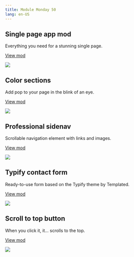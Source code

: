 ```yaml
---
title: Module Monday 50
lang: en-US
---
```


## Single page app mod

Everything you need for a stunning single page.

<a class="btn btn-sm" href="https://anymod.com/mod/single-page-theme-dimension-kdnola?preview=true">View mod</a>

<a href="https://anymod.com/mod/single-page-theme-dimension-kdnola?preview=true">
  <img src="https://res.cloudinary.com/component/image/upload/v1564793729/single-page_40_f5jn8o.gif"/>
</a>

## Color sections

Add pop to your page in the blink of an eye.

<a class="btn btn-sm" href="https://anymod.com/mod/colors-sections-dkdmmd?preview=true">View mod</a>

<a href="https://anymod.com/mod/colors-sections-dkdmmd?preview=true">
  <img src="https://res.cloudinary.com/component/image/upload/v1564793728/colors_uprohk.gif"/>
</a>

## Professional sidenav

Scrollable navigation element with links and images.

<a class="btn btn-sm" href="https://anymod.com/mod/professional-side-nav-kdrkka?preview=true">View mod</a>

<a href="https://anymod.com/mod/professional-side-nav-kdrkka?preview=true">
  <img src="https://res.cloudinary.com/component/image/upload/v1564793728/sidenav_mjin2w.gif"/>
</a>

## Typify contact form

Ready-to-use form based on the Typify theme by Templated.

<a class="btn btn-sm" href="https://anymod.com/mod/contact-form-barodo?preview=true">View mod</a>

<a href="https://anymod.com/mod/contact-form-barodo?preview=true">
  <img src="https://res.cloudinary.com/component/image/upload/v1564793727/contact-form_b02z7i.png"/>
</a>

## Scroll to top button

When you click it, it... scrolls to the top.

<a class="btn btn-sm" href="https://anymod.com/mod/scroll-to-top-button-ordbno?preview=true&lorem=true">View mod</a>

<a href="https://anymod.com/mod/scroll-to-top-button-ordbno?preview=true&lorem=true">
  <img src="https://res.cloudinary.com/component/image/upload/v1564793728/scroll-top_xrxbdl.gif"/>
</a>
